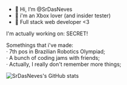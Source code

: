 - 👋 Hi, I’m @SrDasNeves
- 💚 i'm an Xbox lover (and insider tester)
- 🤖 Full stack web developer <3

I'm actually working on: SECRET!

Somethings that i've made:
<br>
· 7th pos in Brazilian Robotics Olympiad; <br>
· A bunch of coding jams with friends; <br>
· Actually, I really don't remember more things; <br>

![SrDasNeves's GitHub stats](https://github-readme-stats.vercel.app/api?username=snow-sr&show_icons=true&theme=synthwave)
